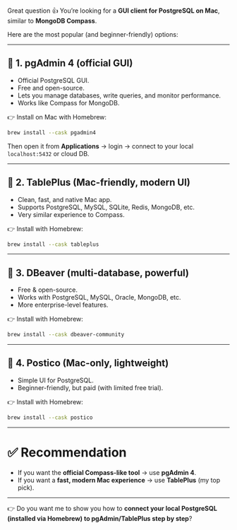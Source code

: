 Great question 👍 You’re looking for a **GUI client for PostgreSQL on Mac**, similar to **MongoDB Compass**.

Here are the most popular (and beginner-friendly) options:

---

## 🔹 1. **pgAdmin 4** (official GUI)

* Official PostgreSQL GUI.
* Free and open-source.
* Lets you manage databases, write queries, and monitor performance.
* Works like Compass for MongoDB.

👉 Install on Mac with Homebrew:

```bash
brew install --cask pgadmin4
```

Then open it from **Applications** → login → connect to your local `localhost:5432` or cloud DB.

---

## 🔹 2. **TablePlus** (Mac-friendly, modern UI)

* Clean, fast, and native Mac app.
* Supports PostgreSQL, MySQL, SQLite, Redis, MongoDB, etc.
* Very similar experience to Compass.

👉 Install with Homebrew:

```bash
brew install --cask tableplus
```

---

## 🔹 3. **DBeaver** (multi-database, powerful)

* Free & open-source.
* Works with PostgreSQL, MySQL, Oracle, MongoDB, etc.
* More enterprise-level features.

👉 Install with Homebrew:

```bash
brew install --cask dbeaver-community
```

---

## 🔹 4. **Postico** (Mac-only, lightweight)

* Simple UI for PostgreSQL.
* Beginner-friendly, but paid (with limited free trial).

👉 Install with Homebrew:

```bash
brew install --cask postico
```

---

# ✅ Recommendation

* If you want the **official Compass-like tool** → use **pgAdmin 4**.
* If you want a **fast, modern Mac experience** → use **TablePlus** (my top pick).

---

👉 Do you want me to show you how to **connect your local PostgreSQL (installed via Homebrew) to pgAdmin/TablePlus step by step**?
